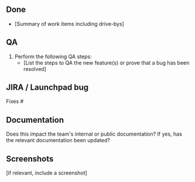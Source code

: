 ## Done

- [Summary of work items including drive-bys]

## QA

1. Perform the following QA steps:
    - [List the steps to QA the new feature(s) or prove that a bug has been resolved]

## JIRA / Launchpad bug

Fixes #

## Documentation

Does this impact the team's internal or public documentation? If yes, has the relevant documentation been updated?

## Screenshots

[if relevant, include a screenshot]
